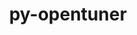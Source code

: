 ---
title: "py-opentuner"
layout: cache
categories: [package, develop]
meta: {"compilers": ["gcc@11.4.0", "gcc@9.4.0", "intel-oneapi-compilers@2024.2.1"], "num_specs": 18, "num_specs_by_stack": {"e4s": 12, "e4s-neoverse_v1": 2, "e4s-oneapi": 3, "e4s-power": 1, "root": 18}, "oss": ["ubuntu20.04", "ubuntu22.04"], "platforms": ["linux"], "stacks": ["e4s", "e4s-neoverse_v1", "e4s-oneapi", "e4s-power", "root"], "targets": ["neoverse_v1", "ppc64le", "x86_64_v3"], "versions": ["0.8.7"]}
spec_details: [{"compiler": "gcc@11.4.0", "hash": "4a43betmbrs6vwjaglwggx2owu2l77nz", "os": "ubuntu22.04", "platform": "linux", "size": "-", "stacks": ["e4s", "root"], "target": "x86_64_v3", "variants": ["build_system=python_pip"], "versions": ["0.8.7"]}, {"compiler": "gcc@11.4.0", "hash": "4ypatef7e2womsbcexguuwj7czfynpwn", "os": "ubuntu22.04", "platform": "linux", "size": "-", "stacks": ["e4s", "root"], "target": "x86_64_v3", "variants": ["build_system=python_pip"], "versions": ["0.8.7"]}, {"compiler": "gcc@11.4.0", "hash": "5twluba6o7sxbhhiridd4zh3yz7xcuky", "os": "ubuntu22.04", "platform": "linux", "size": "-", "stacks": ["e4s", "root"], "target": "x86_64_v3", "variants": ["build_system=python_pip"], "versions": ["0.8.7"]}, {"compiler": "gcc@11.4.0", "hash": "6g4bygrbjjoppep4ubelq753oxgjevn7", "os": "ubuntu22.04", "platform": "linux", "size": "-", "stacks": ["e4s", "root"], "target": "x86_64_v3", "variants": ["build_system=python_pip"], "versions": ["0.8.7"]}, {"compiler": "gcc@11.4.0", "hash": "aoqjbprztpuvgj746svrhruhhye7ovel", "os": "ubuntu22.04", "platform": "linux", "size": "-", "stacks": ["e4s", "root"], "target": "x86_64_v3", "variants": ["build_system=python_pip"], "versions": ["0.8.7"]}, {"compiler": "gcc@11.4.0", "hash": "arebdumzt2plhz3ra4tovlochzvp3d4q", "os": "ubuntu22.04", "platform": "linux", "size": "-", "stacks": ["e4s", "root"], "target": "x86_64_v3", "variants": ["build_system=python_pip"], "versions": ["0.8.7"]}, {"compiler": "gcc@11.4.0", "hash": "b5shk5xbdt3fmb664jfpxp4qcnedep5i", "os": "ubuntu22.04", "platform": "linux", "size": "-", "stacks": ["e4s", "root"], "target": "x86_64_v3", "variants": ["build_system=python_pip"], "versions": ["0.8.7"]}, {"compiler": "gcc@11.4.0", "hash": "d3qof6yia7mbyo72xlbcpmb3lbeobuvt", "os": "ubuntu22.04", "platform": "linux", "size": "-", "stacks": ["e4s-neoverse_v1", "root"], "target": "neoverse_v1", "variants": ["build_system=python_pip"], "versions": ["0.8.7"]}, {"compiler": "gcc@11.4.0", "hash": "eljigbnnd2pyilvh5hkhgskpjbgk6u7j", "os": "ubuntu22.04", "platform": "linux", "size": "-", "stacks": ["e4s-neoverse_v1", "root"], "target": "neoverse_v1", "variants": ["build_system=python_pip"], "versions": ["0.8.7"]}, {"compiler": "intel-oneapi-compilers@2024.2.1", "hash": "f76ogy6eavtxrluteithn25ppqpf7q6q", "os": "ubuntu22.04", "platform": "linux", "size": "-", "stacks": ["e4s-oneapi", "root"], "target": "x86_64_v3", "variants": ["build_system=python_pip"], "versions": ["0.8.7"]}, {"compiler": "gcc@11.4.0", "hash": "gb3iw45bge7sa6trqt2bkc4bx2jo3ax6", "os": "ubuntu22.04", "platform": "linux", "size": "-", "stacks": ["e4s", "root"], "target": "x86_64_v3", "variants": ["build_system=python_pip"], "versions": ["0.8.7"]}, {"compiler": "intel-oneapi-compilers@2024.2.1", "hash": "gcvex2yiq3rrbizgk7z4nwddf5anm2nj", "os": "ubuntu22.04", "platform": "linux", "size": "-", "stacks": ["e4s-oneapi", "root"], "target": "x86_64_v3", "variants": ["build_system=python_pip"], "versions": ["0.8.7"]}, {"compiler": "intel-oneapi-compilers@2024.2.1", "hash": "iot6xuvxkxodeufmj5ew2p62do7u4b6g", "os": "ubuntu22.04", "platform": "linux", "size": "-", "stacks": ["e4s-oneapi", "root"], "target": "x86_64_v3", "variants": ["build_system=python_pip"], "versions": ["0.8.7"]}, {"compiler": "gcc@11.4.0", "hash": "klu6t2tvxalk2d62cyl4rsl7kncsr64m", "os": "ubuntu22.04", "platform": "linux", "size": "-", "stacks": ["e4s", "root"], "target": "x86_64_v3", "variants": ["build_system=python_pip"], "versions": ["0.8.7"]}, {"compiler": "gcc@9.4.0", "hash": "li6liehlvbibfk2maaoxx3xxads4lhev", "os": "ubuntu20.04", "platform": "linux", "size": "-", "stacks": ["e4s-power", "root"], "target": "ppc64le", "variants": ["build_system=python_pip"], "versions": ["0.8.7"]}, {"compiler": "gcc@11.4.0", "hash": "pe2ahtmx7pa6cewotjusioy3tikr67ag", "os": "ubuntu22.04", "platform": "linux", "size": "-", "stacks": ["e4s", "root"], "target": "x86_64_v3", "variants": ["build_system=python_pip"], "versions": ["0.8.7"]}, {"compiler": "gcc@11.4.0", "hash": "suasjldi7btqgdxoyeaavdboeagsrd5l", "os": "ubuntu22.04", "platform": "linux", "size": "-", "stacks": ["e4s", "root"], "target": "x86_64_v3", "variants": ["build_system=python_pip"], "versions": ["0.8.7"]}, {"compiler": "gcc@11.4.0", "hash": "w7upqjpq2z3qcdqkhtvf2xqxv7xy5clh", "os": "ubuntu22.04", "platform": "linux", "size": "-", "stacks": ["e4s", "root"], "target": "x86_64_v3", "variants": ["build_system=python_pip"], "versions": ["0.8.7"]}]
---